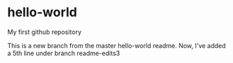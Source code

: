 # hello-world
My first github repository

This is a new branch from the master hello-world readme.
Now, I've added a 5th line under branch readme-edits3
